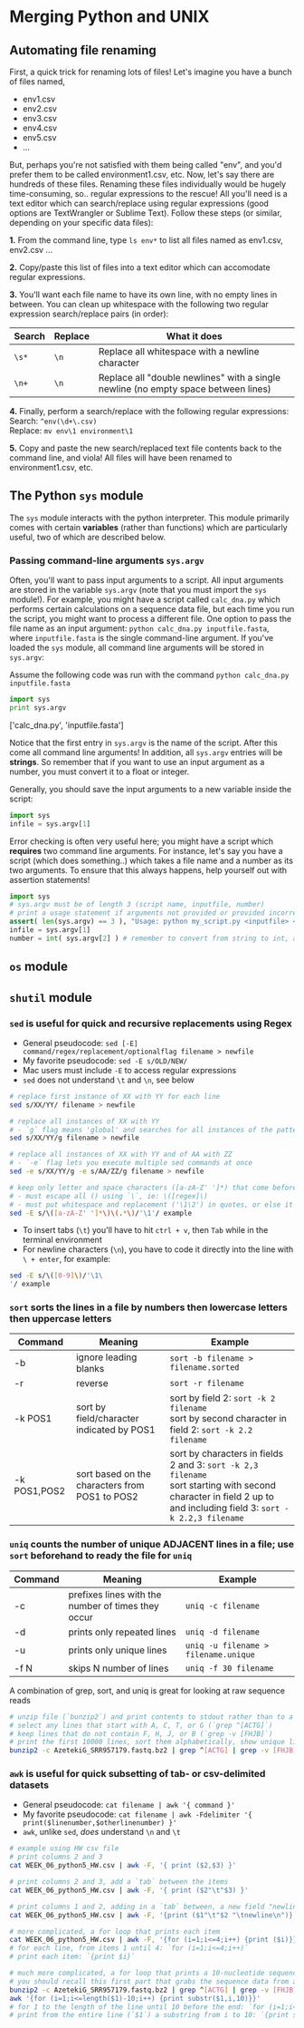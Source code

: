 # Merging Python and UNIX

## Automating file renaming

First, a quick trick for renaming lots of files! Let's imagine you have a bunch of files named, 
+ env1.csv
+ env2.csv
+ env3.csv
+ env4.csv
+ env5.csv
+ ... 

But, perhaps you're not satisfied with them being called "env", and you'd prefer them to be called environment1.csv, etc. Now, let's say there are hundreds of these files. Renaming these files individually would be hugely time-consuming, so.. regular expressions to the rescue! All you'll need is a text editor which can search/replace using regular expressions (good options are TextWrangler or Sublime Text). Follow these steps (or similar, depending on your specific data files):

**1.** From the command line, type `ls env*` to list all files named as env1.csv, env2.csv ...

**2.** Copy/paste this list of files into a text editor which can accomodate regular expressions.

**3.** You'll want each file name to have its own line, with no empty lines in between. You can clean up whitespace with the following two regular expression search/replace pairs (in order):

Search | Replace | What it does
-------|---------|-------------
`\s*`  | `\n`    | Replace all whitespace with a newline character
`\n+`  | `\n`    | Replace all "double newlines" with a single newline (no empty space between lines)

**4.** Finally, perform a search/replace with the following regular expressions:
<br>Search: `^env(\d+\.csv)`
<br>Replace: `mv env\1 environment\1`

**5.** Copy and paste the new search/replaced text file contents back to the command line, and viola! All files will have been renamed to environment1.csv, etc.



## The Python `sys` module

The `sys` module interacts with the python interpreter. This module primarily comes with certain **variables** (rather than functions) which are particularly useful, two of which are described below.

### Passing command-line arguments `sys.argv`
Often, you'll want to pass input arguments to a script. All input arguments are stored in the variable `sys.argv` (note that you must import the `sys` module!). For example, you might have a script called `calc_dna.py` which performs certain calculations on a sequence data file, but each time you run the script, you might want to process a different file. One option to pass the file name as an input argument: `python calc_dna.py inputfile.fasta`, where `inputfile.fasta` is the single command-line argument. If you've loaded the `sys` module, all command line arguments will be stored in `sys.argv`:

Assume the following code was run with the command `python calc_dna.py inputfile.fasta`
```python
import sys
print sys.argv
```
['calc_dna.py', 'inputfile.fasta']


Notice that the first entry in `sys.argv` is the name of the script. After this come all command line arguments! In addition, all `sys.argv` entries will be **strings**. So remember that if you want to use an input argument as a number, you must convert it to a float or integer.

Generally, you should save the input arguments to a new variable inside the script:
```python
import sys
infile = sys.argv[1]
```

Error checking is often very useful here; you might have a script which **requires** two command line arguments. For instance, let's say you have a script (which does something..) which takes a file name and a number as its two arguments. To ensure that this always happens, help yourself out with assertion statements!
```python
import sys
# sys.argv must be of length 3 (script name, inputfile, number)
# print a usage statement if arguments not provided or provided incorrectly
assert( len(sys.argv) == 3 ), "Usage: python my_script.py <inputfile> <number>"
infile = sys.argv[1]
number = int( sys.argv[2] ) # remember to convert from string to int, as needed!
```


## `os` module

## `shutil` module



### `sed` is useful for quick and recursive replacements using Regex

* General pseudocode: `sed [-E] command/regex/replacement/optionalflag filename > newfile`
* My favorite pseudocode: `sed -E s/OLD/NEW/`
* Mac users must include `-E` to access regular expressions
* `sed` does not understand `\t` and `\n`, see below

```bash
# replace first instance of XX with YY for each line
sed s/XX/YY/ filename > newfile
```

```bash
# replace all instances of XX with YY 
# - `g` flag means 'global' and searches for all instances of the pattern
sed s/XX/YY/g filename > newfile
```

```bash
# replace all instances of XX with YY and of AA with ZZ
# - `-e` flag lets you execute multiple sed commands at once
sed -e s/XX/YY/g -e s/AA/ZZ/g filename > newfile
```

```bash
# keep only letter and space characters ([a-zA-Z' ']*) that come before a different type of character in each line
# - must escape all () using `\`, ie: \([regex]\)
# - must put whitespace and replacement ('\1\2') in quotes, or else it is interpreted as a separate command
sed -E s/\([a-zA-Z' ']*\)\(.*\)/'\1'/ example 
```

* To insert tabs (`\t`) you'll have to hit `ctrl + v`, then `Tab` while in the terminal environment
* For newline characters (`\n`), you have to code it directly into the line with `\ + enter`, for example:

```bash
sed -E s/\([0-9]\)/'\1\
'/ example 

```

### `sort` sorts the lines in a file by numbers then lowercase letters then uppercase letters
Command | Meaning | Example
----------|--------|---------
-b | ignore leading blanks | `sort -b filename > filename.sorted`
-r | reverse | `sort -r filename`
-k POS1 | sort by field/character indicated by POS1 | sort by field 2: `sort -k 2 filename` <br> sort by second character in field 2: `sort -k 2.2 filename`
-k POS1,POS2 | sort based on the characters from POS1 to POS2 | sort by characters in fields 2 and 3: `sort -k 2,3 filename` <br> sort starting with second character in field 2 up to and including field 3: `sort -k 2.2,3 filename`


### `uniq` counts the number of unique ADJACENT lines in a file; use `sort` beforehand to ready the file for `uniq`
Command | Meaning | Example
-------|--------|---------
-c | prefixes lines with the number of times they occur | `uniq -c filename`
-d | prints only repeated lines | `uniq -d filename`
-u | prints only unique lines | `uniq -u filename > filename.unique`
-f N | skips N number of lines | `uniq -f 30 filename`

A combination of grep, sort, and uniq is great for looking at raw sequence reads

```bash
# unzip file (`bunzip2`) and print contents to stdout rather than to a new file (`-c`)
# select any lines that start with A, C, T, or G (`grep ^[ACTG]`)
# keep lines that do not contain F, H, J, or B (`grep -v [FHJB]`)
# print the first 10000 lines, sort them alphabetically, show unique lines with counts (`head -10000 | sort | uniq -c`)
bunzip2 -c AzetekiG_SRR957179.fastq.bz2 | grep ^[ACTG] | grep -v [FHJB] | head -10000 | sort | uniq -c
```


### `awk` is useful for quick subsetting of tab- or csv-delimited datasets
* General pseudocode: `cat filename | awk '{ command }'`
* My favorite pseudocode: `cat filename | awk -Fdelimiter '{ print($linenumber,$otherlinenumber) }'`
* `awk`, unlike `sed`, _does_ understand `\n` and `\t`

```bash
# example using HW csv file
# print columns 2 and 3
cat WEEK_06_python5_HW.csv | awk -F, '{ print ($2,$3) }'
```

```bash
# print columns 2 and 3, add a `tab` between the items
cat WEEK_06_python5_HW.csv | awk -F, '{ print ($2"\t"$3) }'
```

```bash
# print columns 1 and 2, adding in a `tab` between, a new field "newline", and a new line at the end
cat WEEK_06_python5_HW.csv | awk -F, '{print ($1"\t"$2 "\tnewline\n")}'
```

```bash
# more complicated, a for loop that prints each item 
cat WEEK_06_python5_HW.csv | awk -F, '{for (i=1;i<=4;i++) {print ($i)}}'
# for each line, from items 1 until 4: `for (i=1;i<=4;i++)`
# print each item: `{print $i}`
```

```bash
# much more complicated, a for loop that prints a 10-nucleotide sequence that overlaps by 1 nucleotide along the entire sequence
# you should recall this first part that grabs the sequence data from an illumina output file
bunzip2 -c AzetekiG_SRR957179.fastq.bz2 | grep ^[ACTG] | grep -v [FHJB] | head -10000 | sort | uniq | \
awk '{for (i=1;i<=length($1)-10;i++) {print substr($1,i,10)}}'
# for 1 to the length of the line until 10 before the end: `for (i=1;i<=length($1)-10;i++)`
# print from the entire line (`$1`) a substring from i to 10: `{print substr($1,i,10)}`
```
